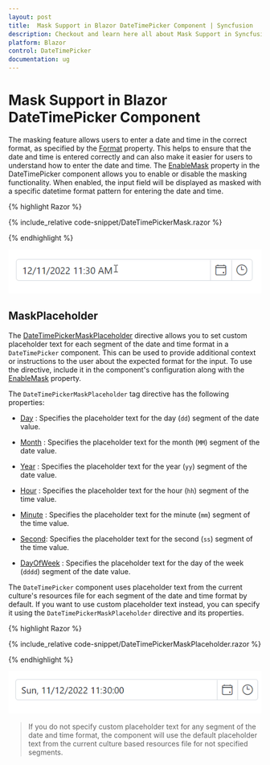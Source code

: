 ```yaml
---
layout: post
title:  Mask Support in Blazor DateTimePicker Component | Syncfusion
description: Checkout and learn here all about Mask Support in Syncfusion Blazor DateTimePicker component and much more.
platform: Blazor
control: DateTimePicker
documentation: ug
---
```

# Mask Support in Blazor DateTimePicker Component

The masking feature allows users to enter a date and time in the correct format, as specified by the [Format](https://help.syncfusion.com/cr/blazor/Syncfusion.Blazor.Calendars.SfDatePicker-1.html#Syncfusion_Blazor_Calendars_SfDatePicker_1_Format) property. This helps to ensure that the date and time is entered correctly and can also make it easier for users to understand how to enter the date and time. The [EnableMask](https://help.syncfusion.com/cr/blazor/Syncfusion.Blazor.Calendars.SfDatePicker-1.html#Syncfusion_Blazor_Calendars_SfDatePicker_1_EnableMask) property in the DateTimePicker component allows you to enable or disable the masking functionality. When enabled, the input field will be displayed as masked with a specific datetime format pattern for entering the date and time.

{% highlight Razor %}

{% include_relative code-snippet/DateTimePickerMask.razor %}

{% endhighlight %}

![Blazor DateTimePicker with EnableMask](./images/DateTimePickerMask.gif)

## MaskPlaceholder

The [DateTimePickerMaskPlaceholder](https://help.syncfusion.com/cr/blazor/Syncfusion.Blazor.Calendars.DateTimePickerMaskPlaceholder.html) directive allows you to set custom placeholder text for each segment of the date and time format in a `DateTimePicker` component. This can be used to provide additional context or instructions to the user about the expected format for the input. To use the directive, include it in the component's configuration along with the [EnableMask](https://help.syncfusion.com/cr/blazor/Syncfusion.Blazor.Calendars.SfDatePicker-1.html#Syncfusion_Blazor_Calendars_SfDatePicker_1_EnableMask) property.

The `DateTimePickerMaskPlaceholder` tag directive has the following properties:

* [Day](https://help.syncfusion.com/cr/blazor/Syncfusion.Blazor.Calendars.MaskPlaceholder.html#Syncfusion_Blazor_Calendars_MaskPlaceholder_Day) : Specifies the placeholder text for the day (`dd`) segment of the date value.

* [Month](https://help.syncfusion.com/cr/blazor/Syncfusion.Blazor.Calendars.MaskPlaceholder.html#Syncfusion_Blazor_Calendars_MaskPlaceholder_Month) : Specifies the placeholder text for the month (`MM`) segment of the date value.

* [Year](https://help.syncfusion.com/cr/blazor/Syncfusion.Blazor.Calendars.MaskPlaceholder.html#Syncfusion_Blazor_Calendars_MaskPlaceholder_Year) : Specifies the placeholder text for the year (`yy`) segment of the date value.

* [Hour](https://help.syncfusion.com/cr/blazor/Syncfusion.Blazor.Calendars.MaskPlaceholder.html#Syncfusion_Blazor_Calendars_MaskPlaceholder_Hour) : Specifies the placeholder text for the hour (`hh`) segment of the time value.

* [Minute](https://help.syncfusion.com/cr/blazor/Syncfusion.Blazor.Calendars.MaskPlaceholder.html#Syncfusion_Blazor_Calendars_MaskPlaceholder_Minute) : Specifies the placeholder text for the minute (`mm`) segment of the time value.

* [Second](https://help.syncfusion.com/cr/blazor/Syncfusion.Blazor.Calendars.MaskPlaceholder.html#Syncfusion_Blazor_Calendars_MaskPlaceholder_Second): Specifies the placeholder text for the second (`ss`) segment of the time value.

* [DayOfWeek](https://help.syncfusion.com/cr/blazor/Syncfusion.Blazor.Calendars.MaskPlaceholder.html#Syncfusion_Blazor_Calendars_MaskPlaceholder_DayOfWeek) : Specifies the placeholder text for the day of the week (`dddd`) segment of the date value.

The `DateTimePicker` component uses placeholder text from the current culture's resources file for each segment of the date and time format by default. If you want to use custom placeholder text instead, you can specify it using the `DateTimePickerMaskPlaceholder` directive and its properties. 

{% highlight Razor %}

{% include_relative code-snippet/DateTimePickerMaskPlaceholder.razor %}

{% endhighlight %}

![Blazor DateTimePicker Mask Support with MaskPlaceholder](./images/DateTimePickerMaskPlaceholder.gif)

> If you do not specify custom placeholder text for any segment of the date and time format, the component will use the default placeholder text from the current culture based resources file for not specified segments.